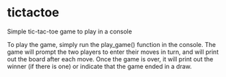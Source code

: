 # tictactoe
Simple tic-tac-toe game to play in a console

To play the game, simply run the play_game() function in the console. The game will prompt the two players to enter their moves in turn, and will print out the board after each move. Once the game is over, it will print out the winner (if there is one) or indicate that the game ended in a draw.
